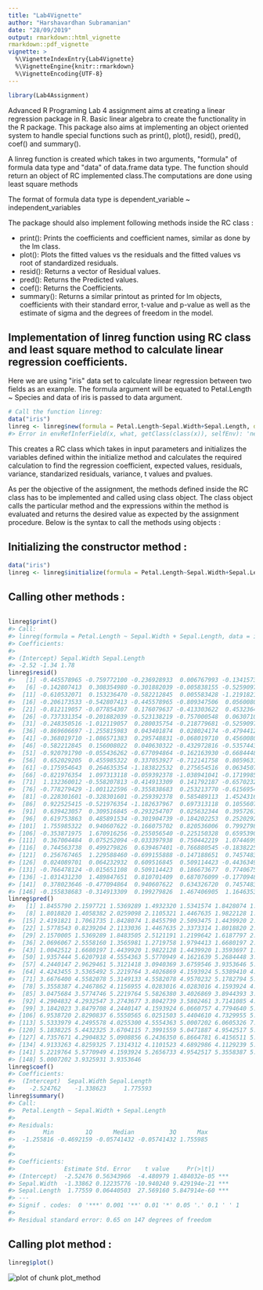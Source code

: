 ```yaml
---
title: "Lab4Vignette"
author: "Harshavardhan Subramanian"
date: "28/09/2019"
output: rmarkdown::html_vignette
rmarkdown::pdf_vignette
vignette: >
  %\VignetteIndexEntry{Lab4Vignette}
  %\VignetteEngine{knitr::rmarkdown}
  %\VignetteEncoding{UTF-8}
---
```





```r
library(Lab4Assignment)
```

<p> Advanced R Programing Lab 4 assignment aims at creating a linear regression package in R. Basic linear algebra to create the functionality in the R package.
This package also aims at implementing an object oriented system to handle special functions such as print(), plot(), resid(), pred(), coef() and summary().</p>

<p> A linreg function is created which takes in two arguments, "formula" of formula data type and "data" of data.frame data type. The function should return an object of RC implemented class.The computations are done using least square methods</p>

<p> The format of formula data type is dependent_variable ~ independent_variables </p>

<p> The package should also implement following methods inside the RC class :

* print(): 
    Prints the coefficients and coefficient names, similar as done by the lm class.
* plot(): 
    Plots the fitted values vs the residuals and the fitted values vs root of standardized residuals.
* resid(): 
    Returns a vector of Residual values.
* pred(): 
    Returns the Predicted values.
* coef(): 
    Returns the Coefficients.
* summary(): 
    Returns a similar printout as printed for lm objects, coefficients with their standard error, t-value and p-value as well as the estimate of sigma and the degrees of freedom in the model. </p>
    
## Implementation of linreg function using RC class and least square method to calculate linear regression coefficients.

<p> Here we are using "iris" data set to calculate linear regression between two fields as an example. The formula argument will be equated to Petal.Length ~ Species and data of iris is passed to data argument.</p>


```r
# Call the function linreg:
data("iris")
linreg <- linreg$new(formula = Petal.Length~Sepal.Width+Sepal.Length, data = iris)
#> Error in envRefInferField(x, what, getClass(class(x)), selfEnv): 'new' is not a valid field or method name for reference class "linreg"
```

<p> This creates a RC class which takes in input parameters and initializes the variables defined within the initialize method and calculates the required calculation to find the regression coefficient, expected values, residuals, variance, standarized residuals, variance, t values and pvalues. </p>

<p> As per the objective of the assignment, the methods defined inside the RC class has to be implemented and called using class object. The class object calls the particular method and the expressions within the method is evaluated and returns the desired value as expected by the assignment procedure. 
Below is the syntax to call the methods using objects : </p>

## Initializing the constructor method :


```r
data("iris")
linreg <- linreg$initialize(formula = Petal.Length~Sepal.Width+Sepal.Length, data=iris)
```

## Calling other methods :


```r

linreg$print()
#> Call:
#> linreg(formula = Petal.Length ~ Sepal.Width + Sepal.Length, data = iris) 
#> Coefficients: 
#> 
#> (Intercept) Sepal.Width Sepal.Length 
#> -2.52 -1.34 1.78
linreg$resid()
#>   [1] -0.445578965 -0.759772100 -0.236928933  0.006767993 -0.134157381
#>   [6] -0.142807413  0.308354980 -0.301882039 -0.005838155 -0.525909771
#>  [11] -0.610532071  0.153236470 -0.582212845  0.005583428 -1.219182103
#>  [16] -0.206173533 -0.542807413 -0.445578965 -0.809347506  0.056008022
#>  [21] -0.812119057 -0.077854307  0.176079637 -0.413303622  0.453236470
#>  [26] -0.737331354 -0.201882039 -0.523138219 -0.757000548  0.063071067
#>  [31] -0.248350516 -1.012119057  0.280035754 -0.218779681 -0.525909771
#>  [36] -0.869606697 -1.255815983  0.043401874  0.028024174 -0.479441294
#>  [41] -0.368019710 -1.086571383  0.295748831 -0.068019710  0.456008022
#>  [46] -0.582212845  0.156008022  0.040630322 -0.432972816 -0.535744368
#>  [51] -0.920791790 -0.055436262 -0.677094864 -0.162163930 -0.668444832
#>  [56]  0.652029205  0.455985322  0.337053927 -0.712141758  0.805963150
#>  [61] -0.175954643  0.264635354 -1.183822532  0.275654516  0.063450789
#>  [66] -0.821976354  1.097313118 -0.059392378 -1.038941041 -0.171998527
#>  [71]  1.132360012 -0.558207813 -0.414913309  0.141792187 -0.657023248
#>  [76] -0.778279429 -1.001122596 -0.355838683  0.253213770 -0.615695452
#>  [81] -0.228301601 -0.328301601 -0.259392378  0.585489113  1.452431627
#>  [86]  0.922525415 -0.521976354 -1.182637967  0.697313118  0.105560728
#>  [91]  0.639423057  0.309516845 -0.293254707  0.025632344  0.395726131
#>  [96]  0.619753863  0.485891534 -0.301904739 -0.184202253  0.252029205
#> [101]  1.755985322  0.940607622 -0.166075702  0.820536006  0.799279826
#> [106] -0.353871975  1.670916256 -0.255056540 -0.225150328  0.659539017
#> [111]  0.367004484  0.075252094 -0.033397938  0.750442219  1.074469951
#> [116]  0.744563738  0.499279826  0.639467401 -0.766880545 -0.183822532
#> [121]  0.256767465  1.229588460 -0.699155888 -0.147188651  0.745748303
#> [126]  0.024089701  0.064232932  0.609516845  0.509114423 -0.443634957
#> [131] -0.766478124 -0.015651108  0.509114423  0.186673677  0.774067529
#> [136] -1.031431230  1.489847651  0.810701409  0.687076099 -0.177094864
#> [141]  0.378023646 -0.477094864  0.940607622  0.634326720  0.745748303
#> [146] -0.155838683 -0.314913309  0.199279826  1.467406905  1.164635354
linreg$pred()
#>   [1] 1.8455790 2.1597721 1.5369289 1.4932320 1.5341574 1.8428074 1.0916450
#>   [8] 1.8018820 1.4058382 2.0259098 2.1105321 1.4467635 1.9822128 1.0944166
#>  [15] 2.4191821 1.7061735 1.8428074 1.8455790 2.5093475 1.4439920 2.5121191
#>  [22] 1.5778543 0.8239204 2.1133036 1.4467635 2.3373314 1.8018820 2.0231382
#>  [29] 2.1570005 1.5369289 1.8483505 2.5121191 1.2199642 1.6187797 2.0259098
#>  [36] 2.0696067 2.5558160 1.3565981 1.2719758 1.9794413 1.6680197 2.3865714
#>  [43] 1.0042512 1.6680197 1.4439920 1.9822128 1.4439920 1.3593697 1.9329728
#>  [50] 1.9357444 5.6207918 4.5554363 5.5770949 4.1621639 5.2684448 3.8479708
#>  [57] 4.2440147 2.9629461 5.3121418 3.0940369 3.6759546 3.9353646 5.1838225
#>  [64] 4.4243455 3.5365492 5.2219764 3.4026869 4.1593924 5.5389410 4.0719985
#>  [71] 3.6676400 4.5582078 5.3149133 4.5582078 4.9570232 5.1782794 5.8011226
#>  [78] 5.3558387 4.2467862 4.1156955 4.0283016 4.0283016 4.1593924 4.5145109
#>  [85] 3.0475684 3.5774746 5.2219764 5.5826380 3.4026869 3.8944393 3.7605769
#>  [92] 4.2904832 4.2932547 3.2743677 3.8042739 3.5802461 3.7141085 4.6019047
#>  [99] 3.1842023 3.8479708 4.2440147 4.1593924 6.0660757 4.7794640 5.0007202
#> [106] 6.9538720 2.8290837 6.5550565 6.0251503 5.4404610 4.7329955 5.2247479
#> [113] 5.5333979 4.2495578 4.0255300 4.5554363 5.0007202 6.0605326 7.6668805
#> [120] 5.1838225 5.4432325 3.6704115 7.3991559 5.0471887 4.9542517 5.9759103
#> [127] 4.7357671 4.2904832 5.0908856 6.2436350 6.8664781 6.4156511 5.0908856
#> [134] 4.9133263 4.8259325 7.1314312 4.1101523 4.6892986 4.1129239 5.5770949
#> [141] 5.2219764 5.5770949 4.1593924 5.2656733 4.9542517 5.3558387 5.3149133
#> [148] 5.0007202 3.9325931 3.9353646
linreg$coef()
#> Coefficients:
#>  (Intercept)  Sepal.Width Sepal.Length 
#>    -2.524762    -1.338623     1.775593
linreg$summary()
#> Call:
#>  Petal.Length ~ Sepal.Width + Sepal.Length
#> 
#> Residuals:
#>        Min         1Q      Median          3Q      Max
#>  -1.255816 -0.4692159 -0.05741432 -0.05741432 1.755985
#> 
#> 
#> Coefficients:
#>              Estimate Std. Error    t value     Pr(>|t|)    
#> (Intercept)  -2.52476 0.56343966  -4.480979 1.484032e-05 ***
#> Sepal.Width  -1.33862 0.12235776 -10.940240 9.429194e-21 ***
#> Sepal.Length  1.77559 0.06440503  27.569160 5.847914e-60 ***
#> ---
#> Signif . codes:  0 '***' 0.001 '**' 0.01 '*' 0.05 '.' 0.1 ' ' 1
#> 
#> Residual standard error: 0.65 on 147 degrees of freedom
```

## Calling plot method :


```r
linreg$plot()
```

![plot of chunk plot_method](figure/plot_method_1.png)
